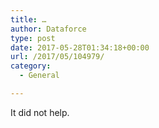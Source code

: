 ```yaml
---
title: …
author: Dataforce
type: post
date: 2017-05-28T01:34:18+00:00
url: /2017/05/104979/
category:
  - General

---
```

It did not help.

<!--more-->
